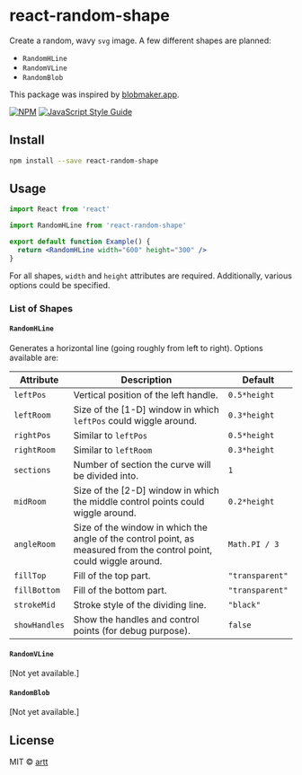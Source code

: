 # react-random-shape

Create a random, wavy `svg` image. A few different shapes are planned:

* `RandomHLine`
* `RandomVLine`
* `RandomBlob`

This package was inspired by [blobmaker.app](https://www.blobmaker.app/).

[![NPM](https://img.shields.io/npm/v/react-random-shape.svg)](https://www.npmjs.com/package/react-random-shape) [![JavaScript Style Guide](https://img.shields.io/badge/code_style-standard-brightgreen.svg)](https://standardjs.com)

## Install

```bash
npm install --save react-random-shape
```

## Usage

```jsx
import React from 'react'

import RandomHLine from 'react-random-shape'

export default function Example() {
  return <RandomHLine width="600" height="300" />
}
```

For all shapes, `width` and `height` attributes are required. Additionally, various options could be specified.

### List of Shapes

#### `RandomHLine`

Generates a horizontal line (going roughly from left to right). Options available are:

Attribute   	| Description       | Default
----------- 	| ----------------- | --------
`leftPos`		| Vertical position of the left handle. | `0.5*height`
`leftRoom`		| Size of the [1-D] window in which `leftPos` could wiggle around. | `0.3*height`
`rightPos`  	| Similar to `leftPos` | `0.5*height`
`rightRoom` 	| Similar to `leftRoom` | `0.3*height`
`sections`		| Number of section the curve will be divided into. | `1`
`midRoom` 		| Size of the [2-D] window in which the middle control points could wiggle around. | `0.2*height`
`angleRoom` 	| Size of the window in which the angle of the control point, as measured from the control point, could wiggle around. | `Math.PI / 3`
`fillTop` 		| Fill of the top part. | `"transparent"`
`fillBottom` 	| Fill of the bottom part. | `"transparent"`
`strokeMid`		| Stroke style of the dividing line. | `"black"`
`showHandles` 	| Show the handles and control points (for debug purpose). | `false`

#### `RandomVLine`

[Not yet available.]

#### `RandomBlob`

[Not yet available.]

## License

MIT © [artt](https://github.com/artt)
